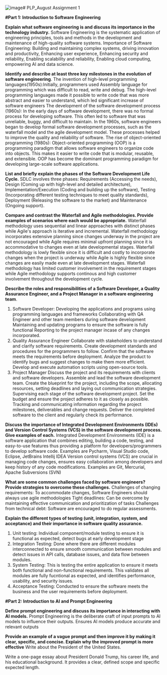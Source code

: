 ![image](https://github.com/user-attachments/assets/55b1b922-b24a-4a30-935e-193a4696d0fb)# PLP_August
Assignment 1

**#Part 1: Introduction to Software Engineering**

**Explain what software engineering is and discuss its importance in the technology industry.** 
Software Engineering is the systematic application of engineering principles, tools and methods in the development and maintenance of high-quality software systems.
Importance of Software Engineering: Building and maintaining complex systems, driving innovation and productivity, Enhancing user experience, Enhancing security and reliability, Enabling scalability and reliability, Enabling cloud computing, empowering AI and data science.

**Identify and describe at least three key milestones in the evolution of software engineering**. 
The invention of high-level programming languages(1950s):Initially, programmers used Assembly language for programming which was difficult to read, write and debug. The high-level programming languages made it possible to write code that was more abstract and easier to understand, which led significant increase of software engineers
The development of the software development process (1960s): In the early days of software development, there was no formal process for developing software. This often led to software that was unreliable, buggy, and difficult to maintain. In the 1960s, software engineers began to develop formal software development processes, such as the waterfall model and the agile development model. These processes helped to improve the quality and reliability of software.
The rise of object-oriented programming (1980s): Object-oriented programming (OOP) is a programming paradigm that allows software engineers to organize code into objects. This makes it easier to write code that is modular, reusable, and extensible. OOP has become the dominant programming paradigm for developing large-scale software applications.

**List and briefly explain the phases of the Software Development Life Cycle.**
SDLC involves three phases: Requirements (Accessing the needs), Design (Coming up with high-level and detailed architecture), Implementation/Execution (Coding and building up the software), Testing (Incorporating different testing techniques to meet quality standards), Deployment (Releasing the software to the market) and Maintenance (Ongoing support).

**Compare and contrast the Waterfall and Agile methodologies. Provide examples of scenarios where each would be appropriate.**
Waterfall methodology uses sequential and linear approaches with distinct phases while Agile's approach is iterative and incremental.
Waterfall methodology incorporates extensive planning since changes underway in the project are not encouraged while Agile requires minimal upfront planning since it is accommodative to changes even at late developmental stages.
Waterfall methodology is lowly flexible since it is difficult and costly to incorporate  changes when the project is underway while Agile is highly flexible since changes are easily made even at late development stages.
Waterfall methodology has limited customer involvement in the requirement stages while Agile methodology supports continous and high customer involvement throughout the development cycle. 

**Describe the roles and responsibilities of a Software Developer, a Quality Assurance Engineer, and a Project Manager in a software engineering team**.
1. Software Developer:
Developing the applications and programs using programming languages and frameworks
Collaborating with QA Engineer and other team members during software development
Maintaining and updating programs to ensure the software is fully functional
Reporting to the project manager incase of any changes incorporated.
3. Quality Assurance Engineer
Collaborate with stakeholders to understand and clarify software requirements.
Create development standards and procedures for the programmers to follow. 
Confirm that the software meets the requirements before deployment.
Analyze the product to identify bugs and suggest changes to make them more efficient. 
Develop and execute automation scripts using open-source tools.
4. Project Manager
Discuss the project and its requirements with clients and software developers.
Assemble and lead the software development team.
Create the blueprint for the project, including the scope, allocating resources, setting deadlines and laying out communication strategies.
Supervising each stage of the software development project.
Set the budget and ensure the project adheres to it as closely as possible.
Tracking and communicating information regarding the project milestones, deliverables and change requests.
Deliver the completed software to the client and regularly check its performance. 
   
 
**Discuss the importance of Integrated Development Environments (IDEs) and Version Control Systems (VCS) in the software development process. Give examples of each.**
Integrated Development Environments (IDE) is a software application that combines editing, building a code, testing, and easy-to-use features thus providing a platform for developers/programmers to develop software code. Examples are Pycharm, Visual Studio code, Eclipse, JetBrains Intellij IDEA
Version control systems (VCS) are crucial in managing code changes, ensures easy collaboration among developers and keep history of any code modifications. Examples are Git, Mercurial, Apache Subversions (SVN)

**What are some common challenges faced by software engineers? Provide strategies to overcome these challenges.**
Challenges of changing requirements: To accommodate changes, Software Engineers should always use agile methodologies
Tight deadlines: Can be overcome by maintaining effective communication and prioritization of tasks
Challenges from technical debt: Software are encouraged to do regular assessments.

**Explain the different types of testing (unit, integration, system, and acceptance) and their importance in software quality assurance.**
1. Unit testing: Individual component/module testing to ensure it is functional as expected, detect bugs at early development stage
2. Integration Testing: Done where there are different modules interconnected to ensure smooth communication between modules and detect issues in API calls, database issues, and data flow between modules.
3. System Testing: This is testing the entire application to ensure it meets both functional and non-functional requirements. This validates all modules are fully fucntional as expected, and identifies performance, usability, and security issues.
4. Acceptance Testing: Conducted to ensure the software meets the business and the user requirements before deployment.

**#Part 2: Introduction to AI and Prompt Engineering**

**Define prompt engineering and discuss its importance in interacting with AI models.**
Prompt Engineering is the deliberate craft of input prompts to AI models to influence their outputs. Ensures AI models produce accurate and relevant outputs

**Provide an example of a vague prompt and then improve it by making it clear, specific, and concise. Explain why the improved prompt is more effective**
Write about the President of the United States.

Write a one-page essay about President Donald Trump, his career life, and his educational background.
It provides a clear, defined scope and specific expected length.



